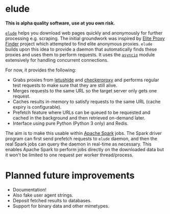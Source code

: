 elude
=====

**This is alpha quality software, use at you own risk.**

[`elude`](https://github.com/leonth/elude) helps you download web pages quickly and anonymously for further processing e.g. scraping. The initial groundwork was inspired by [Elite Proxy Finder](https://github.com/DanMcInerney/elite-proxy-finder) project which attempted to find elite anonymous proxies. `elude` builds upon this idea to provide a daemon that automatically finds these proxies and uses them to perform requests. It uses the [`asyncio`](https://docs.python.org/3/library/asyncio.html) module extensively for handling concurrent connections.

For now, it provides the following:

* Grabs proxies from [letushide](http://letushide.com) and [checkerproxy](http://checkerproxy.net) and performs regular test requests to make sure that they are still alive.
* Merges requests to the same URL so the target server only gets one request.
* Caches results in-memory to satisfy requests to the same URL (cache expiry is configurable).
* Prefetch feature where URLs can be queued to be requested and cached in the background and then retrieved on-demand later.
* Interface using pure Python (Python 3 only) and Redis.

The aim is to make this usable within [Apache Spark](http://spark.apache.org/) jobs. The Spark driver program can first send prefetch requests to `elude` daemon, and then the real Spark jobs can query the daemon in real-time as necessary. This enables Apache Spark to perform jobs directly on the downloaded data but it won't be limited to one request per worker thread/process.

Planned future improvements
===========================

* Documentation!
* Also fake user agent strings.
* Deposit fetched results to databases.
* Support for binary data and other mimetypes.

